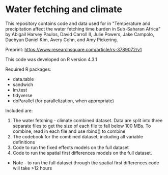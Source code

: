 # Water fetching and climate

This repository contains code and data used for in "Temperature and precipitation affect the water fetching time burden in Sub-Saharan Africa" by Abigail Harvey Paulos, David Carroll II, Julie Powers, Jake Campolo, Daehyun Daniel Kim, Avery Cohn, and Amy Pickering.

Preprint: https://www.researchsquare.com/article/rs-3789072/v1

This code was developed on R version 4.3.1

Required R packages:
* data.table
* sandwich
* lm.test
* tidyverse
* doParallel (for parallelization, when appropriate)

Included are:
1. The water fetching - climate combined dataset. Data are split into three separate files to get the size of each file to fall below 100 MBs. To combine, read in each file and use rbind() to combine
2. The codebook for the combined dataset, including all variable definitions
3. Code to run the fixed effects models on the full dataset
4. Code to run the spatial first differences models on the full dataset.
* Note - to run the full dataset through the spatial first differences code will take >12 hours